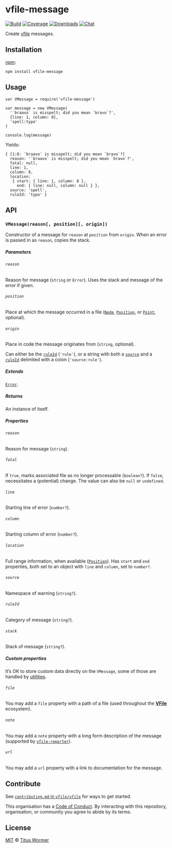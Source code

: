 vfile-message
=============

[![Build](https://img.shields.io/travis/vfile/vfile-message.svg)](https://travis-ci.org/vfile/vfile-message) [![Coverage](https://img.shields.io/codecov/c/github/vfile/vfile-message.svg)](https://codecov.io/github/vfile/vfile-message) [![Downloads](https://img.shields.io/npm/dm/vfile-message.svg)](https://www.npmjs.com/package/vfile-message) [![Chat](https://img.shields.io/badge/join%20the%20community-on%20spectrum-7b16ff.svg)](https://spectrum.chat/unified/vfile)

Create [vfile](https://github.com/vfile/vfile) messages.

Installation
------------

[npm](https://docs.npmjs.com/cli/install):

    npm install vfile-message

Usage
-----

    var VMessage = require('vfile-message')

    var message = new VMessage(
      '`braavo` is misspelt; did you mean `bravo`?',
      {line: 1, column: 8},
      'spell:typo'
    )

    console.log(message)

Yields:

    { [1:8: `braavo` is misspelt; did you mean `bravo`?]
      reason: '`braavo` is misspelt; did you mean `bravo`?',
      fatal: null,
      line: 1,
      column: 8,
      location:
       { start: { line: 1, column: 8 },
         end: { line: null, column: null } },
      source: 'spell',
      ruleId: 'typo' }

API
---

### `VMessage(reason[, position][, origin])`

Constructor of a message for `reason` at `position` from `origin`. When an error is passed in as `reason`, copies the stack.

##### Parameters

###### `reason`

Reason for message (`string` or `Error`). Uses the stack and message of the error if given.

###### `position`

Place at which the message occurred in a file ([`Node`](https://github.com/syntax-tree/unist#node), [`Position`](https://github.com/syntax-tree/unist#position), or [`Point`](https://github.com/syntax-tree/unist#point), optional).

###### `origin`

Place in code the message originates from (`string`, optional).

Can either be the [`ruleId`](#ruleid) (`'rule'`), or a string with both a [`source`](#source) and a [`ruleId`](#ruleid) delimited with a colon (`'source:rule'`).

##### Extends

[`Error`](https://developer.mozilla.org/en-US/docs/Web/JavaScript/Reference/Global_Objects/Error).

##### Returns

An instance of itself.

##### Properties

###### `reason`

Reason for message (`string`).

###### `fatal`

If `true`, marks associated file as no longer processable (`boolean?`). If `false`, necessitates a (potential) change. The value can also be `null` or `undefined`.

###### `line`

Starting line of error (`number?`).

###### `column`

Starting column of error (`number?`).

###### `location`

Full range information, when available ([`Position`](https://github.com/syntax-tree/unist#position)). Has `start` and `end` properties, both set to an object with `line` and `column`, set to `number?`.

###### `source`

Namespace of warning (`string?`).

###### `ruleId`

Category of message (`string?`).

###### `stack`

Stack of message (`string?`).

##### Custom properties

It’s OK to store custom data directly on the `VMessage`, some of those are handled by [utilities](https://github.com/vfile/vfile#utilities).

###### `file`

You may add a `file` property with a path of a file (used throughout the [**VFile**](https://github.com/vfile/vfile) ecosystem).

###### `note`

You may add a `note` property with a long form description of the message (supported by [`vfile-reporter`](https://github.com/vfile/vfile-reporter)).

###### `url`

You may add a `url` property with a link to documentation for the message.

Contribute
----------

See [`contributing.md` in `vfile/vfile`](https://github.com/vfile/vfile/blob/master/contributing.md) for ways to get started.

This organisation has a [Code of Conduct](https://github.com/vfile/vfile/blob/master/code-of-conduct.md). By interacting with this repository, organisation, or community you agree to abide by its terms.

License
-------

[MIT](license) © [Titus Wormer](https://wooorm.com)
